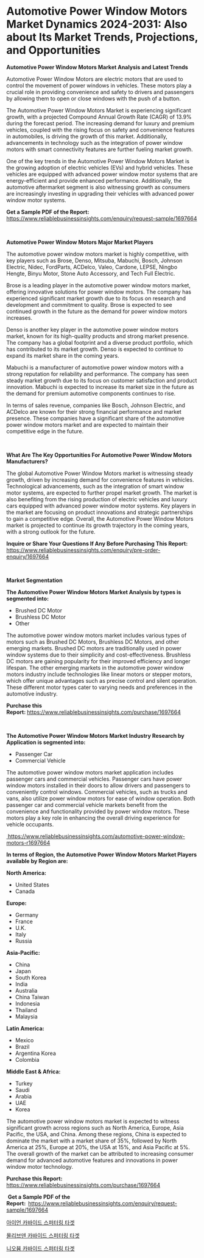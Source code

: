 <p><h1>Automotive Power Window Motors Market Dynamics 2024-2031: Also about Its Market Trends, Projections, and Opportunities</h1></p><p><strong>Automotive Power Window Motors Market Analysis and Latest Trends</strong></p>
<p><p>Automotive Power Window Motors are electric motors that are used to control the movement of power windows in vehicles. These motors play a crucial role in providing convenience and safety to drivers and passengers by allowing them to open or close windows with the push of a button.</p><p>The Automotive Power Window Motors Market is experiencing significant growth, with a projected Compound Annual Growth Rate (CAGR) of 13.9% during the forecast period. The increasing demand for luxury and premium vehicles, coupled with the rising focus on safety and convenience features in automobiles, is driving the growth of this market. Additionally, advancements in technology such as the integration of power window motors with smart connectivity features are further fueling market growth.</p><p>One of the key trends in the Automotive Power Window Motors Market is the growing adoption of electric vehicles (EVs) and hybrid vehicles. These vehicles are equipped with advanced power window motor systems that are energy-efficient and provide enhanced performance. Additionally, the automotive aftermarket segment is also witnessing growth as consumers are increasingly investing in upgrading their vehicles with advanced power window motor systems.</p></p>
<p><strong>Get a Sample PDF of the Report:&nbsp;</strong> <a href="https://www.reliablebusinessinsights.com/enquiry/request-sample/1697664">https://www.reliablebusinessinsights.com/enquiry/request-sample/1697664</a></p>
<p>&nbsp;</p>
<p><strong>Automotive Power Window Motors Major Market Players</strong></p>
<p><p>The automotive power window motors market is highly competitive, with key players such as Brose, Denso, Mitsuba, Mabuchi, Bosch, Johnson Electric, Nidec, FordParts, ACDelco, Valeo, Cardone, LEPSE, Ningbo Hengte, Binyu Motor, Stone Auto Accessory, and Tech Full Electric.</p><p>Brose is a leading player in the automotive power window motors market, offering innovative solutions for power window motors. The company has experienced significant market growth due to its focus on research and development and commitment to quality. Brose is expected to see continued growth in the future as the demand for power window motors increases.</p><p>Denso is another key player in the automotive power window motors market, known for its high-quality products and strong market presence. The company has a global footprint and a diverse product portfolio, which has contributed to its market growth. Denso is expected to continue to expand its market share in the coming years.</p><p>Mabuchi is a manufacturer of automotive power window motors with a strong reputation for reliability and performance. The company has seen steady market growth due to its focus on customer satisfaction and product innovation. Mabuchi is expected to increase its market size in the future as the demand for premium automotive components continues to rise.</p><p>In terms of sales revenue, companies like Bosch, Johnson Electric, and ACDelco are known for their strong financial performance and market presence. These companies have a significant share of the automotive power window motors market and are expected to maintain their competitive edge in the future.</p></p>
<p>&nbsp;</p>
<p><strong>What Are The Key Opportunities For Automotive Power Window Motors Manufacturers?</strong></p>
<p><p>The global Automotive Power Window Motors market is witnessing steady growth, driven by increasing demand for convenience features in vehicles. Technological advancements, such as the integration of smart window motor systems, are expected to further propel market growth. The market is also benefiting from the rising production of electric vehicles and luxury cars equipped with advanced power window motor systems. Key players in the market are focusing on product innovations and strategic partnerships to gain a competitive edge. Overall, the Automotive Power Window Motors market is projected to continue its growth trajectory in the coming years, with a strong outlook for the future.</p></p>
<p><strong>Inquire or Share Your Questions If Any Before Purchasing This Report:</strong> <a href="https://www.reliablebusinessinsights.com/enquiry/pre-order-enquiry/1697664">https://www.reliablebusinessinsights.com/enquiry/pre-order-enquiry/1697664</a></p>
<p>&nbsp;</p>
<p><strong>Market Segmentation</strong></p>
<p><strong>The Automotive Power Window Motors Market Analysis by types is segmented into:</strong></p>
<p><ul><li>Brushed DC Motor</li><li>Brushless DC Motor</li><li>Other</li></ul></p>
<p><p>The automotive power window motors market includes various types of motors such as Brushed DC Motors, Brushless DC Motors, and other emerging markets. Brushed DC motors are traditionally used in power window systems due to their simplicity and cost-effectiveness. Brushless DC motors are gaining popularity for their improved efficiency and longer lifespan. The other emerging markets in the automotive power window motors industry include technologies like linear motors or stepper motors, which offer unique advantages such as precise control and silent operation. These different motor types cater to varying needs and preferences in the automotive industry.</p></p>
<p><strong>Purchase this Report:&nbsp;</strong><a href="https://www.reliablebusinessinsights.com/purchase/1697664">https://www.reliablebusinessinsights.com/purchase/1697664</a></p>
<p>&nbsp;</p>
<p><strong>The Automotive Power Window Motors Market Industry Research by Application is segmented into:</strong></p>
<p><ul><li>Passenger Car</li><li>Commercial Vehicle</li></ul></p>
<p><p>The automotive power window motors market application includes passenger cars and commercial vehicles. Passenger cars have power window motors installed in their doors to allow drivers and passengers to conveniently control windows. Commercial vehicles, such as trucks and vans, also utilize power window motors for ease of window operation. Both passenger car and commercial vehicle markets benefit from the convenience and functionality provided by power window motors. These motors play a key role in enhancing the overall driving experience for vehicle occupants.</p></p>
<p><a href="https://www.reliablebusinessinsights.com/automotive-power-window-motors-r1697664">&nbsp;https://www.reliablebusinessinsights.com/automotive-power-window-motors-r1697664</a></p>
<p><strong>In terms of Region, the Automotive Power Window Motors Market Players available by Region are:</strong></p>
<p>
    <p> <strong> North America: </strong>
        <ul>
            <li>United States</li>
            <li>Canada</li>
        </ul>
        </p> 
    <p> <strong> Europe: </strong>
        <ul>
            <li>Germany</li>
            <li>France</li>
            <li>U.K.</li>
            <li>Italy</li>
            <li>Russia</li>
        </ul>
        </p> 
    <p> <strong> Asia-Pacific: </strong>
        <ul>
            <li>China</li>
            <li>Japan</li>
            <li>South Korea</li>
            <li>India</li>
            <li>Australia</li>
            <li>China Taiwan</li>
            <li>Indonesia</li>
            <li>Thailand</li>
            <li>Malaysia</li>
        </ul>
        </p> 
    <p> <strong> Latin America: </strong>
        <ul>
            <li>Mexico</li>
            <li>Brazil</li>
            <li>Argentina Korea</li>
            <li>Colombia</li>
        </ul>
        </p> 
    <p> <strong> Middle East & Africa: </strong>
        <ul>
            <li>Turkey</li>
            <li>Saudi</li>
            <li>Arabia</li>
            <li>UAE</li>
            <li>Korea</li>
        </ul>
    </p>
    </p>
<p><p>The automotive power window motors market is expected to witness significant growth across regions such as North America, Europe, Asia Pacific, the USA, and China. Among these regions, China is expected to dominate the market with a market share of 35%, followed by North America at 25%, Europe at 20%, the USA at 15%, and Asia Pacific at 5%. The overall growth of the market can be attributed to increasing consumer demand for advanced automotive features and innovations in power window motor technology.</p></p>
<p><strong>Purchase this Report: </strong><a href="https://www.reliablebusinessinsights.com/purchase/1697664">https://www.reliablebusinessinsights.com/purchase/1697664</a></p>
<p>&nbsp;<strong>Get a Sample PDF of the Report:&nbsp;&nbsp;</strong><a href="https://www.reliablebusinessinsights.com/enquiry/request-sample/1697664">https://www.reliablebusinessinsights.com/enquiry/request-sample/1697664</a></p>
<p><strong></strong></p>
<p><p><a href="https://github.com/raap8632/Market-Research-Report-List-1/blob/main/343640393852.md">아이언 카바이드 스퍼터링 타겟</a></p><p><a href="https://github.com/AlbertotDouglas44367/Market-Research-Report-List-2/blob/main/932277093851.md">몰리브덴 카바이드 스퍼터링 타겟</a></p><p><a href="https://github.com/tasfiyaj85/Market-Research-Report-List-1/blob/main/596037793850.md">니오븀 카바이드 스퍼터링 타겟</a></p></p>